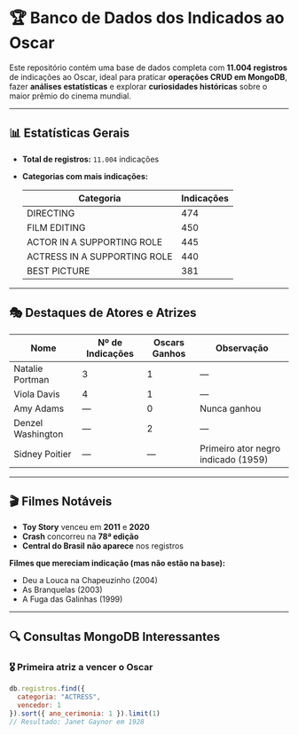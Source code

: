 # 🏆 Banco de Dados dos Indicados ao Oscar

Este repositório contém uma base de dados completa com **11.004 registros** de indicações ao Oscar, ideal para praticar **operações CRUD em MongoDB**, fazer **análises estatísticas** e explorar **curiosidades históricas** sobre o maior prêmio do cinema mundial.

---

## 📊 Estatísticas Gerais

- **Total de registros:** `11.004` indicações
- **Categorias com mais indicações:**

  | Categoria                        | Indicações |
  |----------------------------------|------------|
  | DIRECTING                        | 474        |
  | FILM EDITING                     | 450        |
  | ACTOR IN A SUPPORTING ROLE       | 445        |
  | ACTRESS IN A SUPPORTING ROLE     | 440        |
  | BEST PICTURE                     | 381        |

---

## 🎭 Destaques de Atores e Atrizes

| Nome               | Nº de Indicações | Oscars Ganhos | Observação                                    |
|--------------------|------------------|----------------|-----------------------------------------------|
| Natalie Portman    | 3                | 1              | —                                             |
| Viola Davis        | 4                | 1              | —                                             |
| Amy Adams          | —                | 0              | Nunca ganhou                                   |
| Denzel Washington  | —                | 2              | —                                             |
| Sidney Poitier     | —                | —              | Primeiro ator negro indicado (1959)          |

---

## 🎬 Filmes Notáveis

- **Toy Story** venceu em **2011** e **2020**
- **Crash** concorreu na **78ª edição**
- **Central do Brasil** **não aparece** nos registros

**Filmes que mereciam indicação (mas não estão na base):**
- Deu a Louca na Chapeuzinho (2004)
- As Branquelas (2003)
- A Fuga das Galinhas (1999)

---

## 🔍 Consultas MongoDB Interessantes

### 🎖 Primeira atriz a vencer o Oscar
```javascript
db.registros.find({
  categoria: "ACTRESS",
  vencedor: 1
}).sort({ ano_cerimonia: 1 }).limit(1)
// Resultado: Janet Gaynor em 1928
